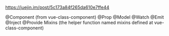 https://juejin.im/post/5c173a84f265da610e7ffe44

@Component (from vue-class-component)
@Prop
@Model
@Watch
@Emit
@Inject
@Provide
Mixins (the helper function named mixins defined at vue-class-component)